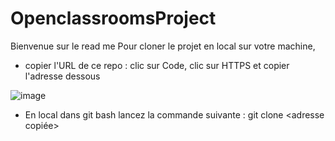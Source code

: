# OpenclassroomsProject

Bienvenue sur le read me
Pour cloner le projet en local sur votre machine, 
- copier l'URL de ce repo : clic sur Code, clic sur HTTPS et copier l'adresse dessous

![image](https://user-images.githubusercontent.com/105822476/169654918-a02284c4-f9e4-435c-8de7-81fbde602eb8.png)

- En local dans git bash lancez la commande suivante :
git clone <adresse copiée>


